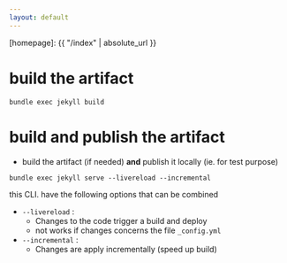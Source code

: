 ```yaml
---
layout: default
---
```



[//]: #(Reference)
[homepage]:   {{ "/index" | absolute_url }}

# build the artifact
```shell
bundle exec jekyll build
```

# build and publish the artifact
- build the artifact (if needed) **and** publish it locally (ie. for test purpose)
```shell
bundle exec jekyll serve --livereload --incremental
```
this CLI. have the following options that can be combined
- `--livereload`  : 
  - Changes to the code trigger a build and deploy
  - not works if changes concerns the file `_config.yml`
- `--incremental` : 
  - Changes are apply incrementally (speed up build)

# 